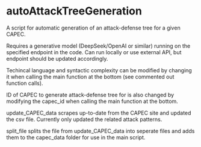 # autoAttackTreeGeneration
A script for automatic generation of an attack-defense tree for a given CAPEC.

Requires a generative model (DeepSeek/OpenAI or similar) running on the specified endpoint in the code. Can run locally or use external API, but endpoint should be updated accordingly. 

Techincal language and syntactic complexity can be modified by changing it when calling the main function at the bottom (see commented out function calls).

ID of CAPEC to generate attack-defense tree for is also changed by modifying the capec_id when calling the main function at the bottom.

update_CAPEC_data scrapes up-to-date from the CAPEC site and updated the csv file. Currently only updated the related attack patterns.

split_file splits the file from update_CAPEC_data into seperate files and adds them to the capec_data folder for use in the main script.